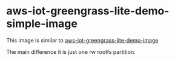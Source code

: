 # aws-iot-greengrass-lite-demo-simple-image

This image is similar to [aws-iot-greengrass-lite-demo-image](../aws-iot-greengrass-lite-demo-image/README.md)

The main difference it is just one rw rootfs partition.
